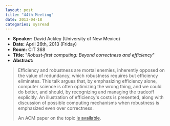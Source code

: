```yaml
---
layout: post
title: "44th Meeting"
date: 2013-04-18
categories: sysread
---
```


<ul>
	<li><strong>Speaker:</strong> David Ackley (University of New Mexico)</li>
	<li><strong>Date:</strong> April 26th, 2013 (Friday)</li>
	<li><strong>Room:</strong> CIT 368</li>
	<li><strong>Title: </strong>"<em>Robust-first computing: Beyond correctness and efficiency</em>"</li>
	<li><strong>Abstract:</strong></li>
</ul>
<blockquote>Efficiency and robustness are mortal enemies, inherently opposed on the value of redundancy, which robustness requires but efficiency eliminates.  This talk argues that, by emphasizing efficiency alone, computer science is often optimizing the wrong thing, and we could do better, and should, by recognizing and managing the tradeoff explicitly.  An illustration of efficiency's costs is presented, along with discussion of possible computing mechanisms when robustness is emphasized even over correctness.

An ACM paper on the topic <a href="http://www.cs.unm.edu/~ackley/be-201301131528.pdf">is available</a>.</blockquote>

